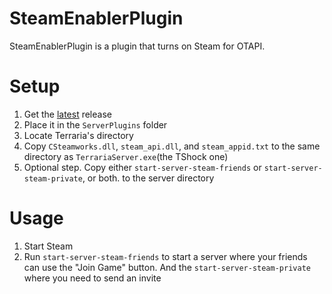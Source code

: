 # SteamEnablerPlugin
SteamEnablerPlugin is a plugin that turns on Steam for OTAPI.

# Setup
1. Get the [latest](/Arthri/SteamEnablerPlugin/releases/latest) release
2. Place it in the `ServerPlugins` folder
3. Locate Terraria's directory
4. Copy `CSteamworks.dll`, `steam_api.dll`, and `steam_appid.txt` to the same directory as `TerrariaServer.exe`(the TShock one)
5. Optional step. Copy either `start-server-steam-friends` or `start-server-steam-private`, or both. to the server directory

# Usage
1. Start Steam
2. Run `start-server-steam-friends` to start a server where your friends can use the "Join Game" button. And the `start-server-steam-private` where you need to send an invite
